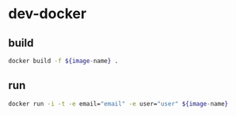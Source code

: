 # dev-docker

## build
```bash
docker build -f ${image-name} .
```

## run
```bash
docker run -i -t -e email="email" -e user="user" ${image-name} 
```
